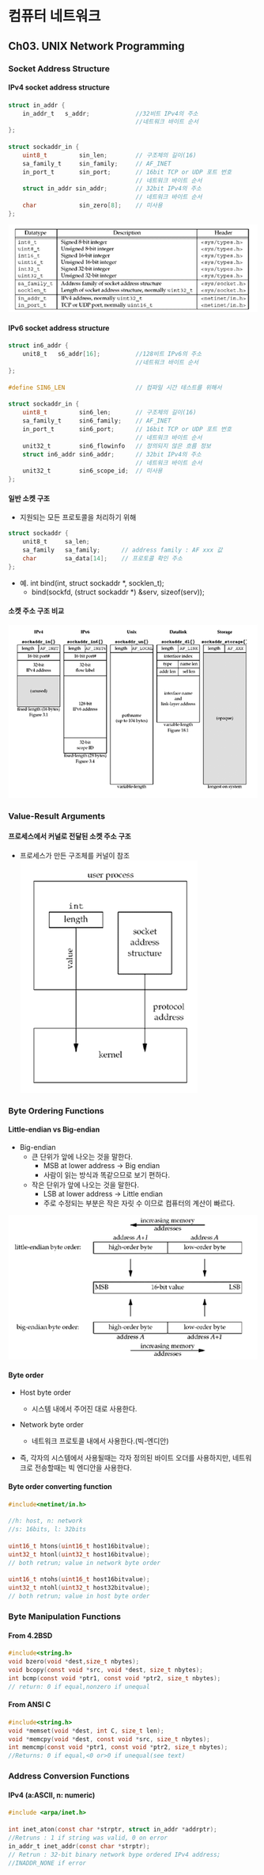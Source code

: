 # 컴퓨터 네트워크
## Ch03. UNIX Network Programming
### Socket Address Structure
#### IPv4 socket address structure

```c
struct in_addr {
    in_addr_t   s_addr;             //32비트 IPv4의 주소
                                    //네트워크 바이트 순서
};

struct sockaddr_in {
    uint8_t         sin_len;        // 구조체의 길이(16)
    sa_family_t     sin_family;     // AF_INET
    in_port_t       sin_port;       // 16bit TCP or UDP 포트 번호
                                    // 네트워크 바이트 순서
    struct in_addr sin_addr;        // 32bit IPv4의 주소
                                    // 네트워크 바이트 순서
    char            sin_zero[8];    // 미사용
};
```
![그림1](./그림1.png)

#### IPv6 socket address structure
```c
struct in6_addr {
    unit8_t   s6_addr[16];          //128비트 IPv6의 주소
                                    //네트워크 바이트 순서
};

#define SIN6_LEN                    // 컴파일 시간 테스트를 위해서

struct sockaddr_in {
    uint8_t         sin6_len;       // 구조체의 길이(16)
    sa_family_t     sin6_family;    // AF_INET
    in_port_t       sin6_port;      // 16bit TCP or UDP 포트 번호
                                    // 네트워크 바이트 순서
    unit32_t        sin6_flowinfo   // 정의되지 않은 흐름 정보
    struct in6_addr sin6_addr;      // 32bit IPv4의 주소
                                    // 네트워크 바이트 순서
    unit32_t        sin6_scope_id;  // 미사용
};
```

#### 일반 소켓 구조
- 지원되는 모든 프로토콜을 처리하기 위해
```c
struct sockaddr {
    unit8_t     sa_len;
    sa_family   sa_family;      // address family : AF xxx 값
    char        sa_data[14];    // 프로토콜 확인 주소
};
```
- 예. int bind(int, struct sockaddr *, socklen_t);
    - bind(sockfd, (struct sockaddr *) &serv, sizeof(serv));

#### 소켓 주소 구조 비교
![그림2](./그림2.png)

### Value-Result Arguments
#### 프로세스에서 커널로 전달된 소켓 주소 구조
- 프로세스가 만든 구조체를 커널이 참조
![그림3](./그림3.png)

### Byte Ordering Functions
#### Little-endian vs Big-endian
- Big-endian
    - 큰 단위가 앞에 나오는 것을 말한다.
        - MSB at lower address -> Big endian
        - 사람이 읽는 방식과 똑같으므로 보기 편하다.
    - 작은 단위가 앞에 나오는 것을 말한다.
        - LSB at lower address -> Little endian
        - 주로 수정되는 부분은 작은 자릿 수 이므로 컴퓨터의 계산이 빠르다.

![그림4](./그림4.png)

#### Byte order
- Host byte order 
    - 시스템 내에서 주어진 대로 사용한다.
- Network byte order 
    - 네트워크 프로토콜 내에서 사용한다.(빅-엔디안)

- 즉, 각자의 시스템에서 사용될때는 각자 정의된 바이트 오더를 사용하지만, 네트워크로 전송할때는 빅 엔디안을 사용한다.

#### Byte order converting function
```c
#include<netinet/in.h>

//h: host, n: network
//s: 16bits, l: 32bits

uint16_t htons(uint16_t host16bitvalue);
uint32_t htonl(uint32_t host16bitvalue);
// both retrun; value in network byte order

uint16_t ntohs(uint16_t host16bitvalue);
uint32_t ntohl(uint32_t host32bitvalue);
// both retrun; value in host byte order
```

### Byte Manipulation Functions
#### From 4.2BSD
```c
#include<string.h>
void bzero(void *dest,size_t nbytes);
void bcopy(const void *src, void *dest, size_t nbytes);
int bcmp(const void *ptr1, const void *ptr2, size_t nbytes);
// return: 0 if equal,nonzero if unequal
```

#### From ANSI C
```c
#include<string.h>
void *memset(void *dest, int C, size_t len);
void *memcpy(void *dest, const void *src, size_t nbytes);
int memcmp(const void *ptr1, const void *ptr2, size_t nbytes);
//Returns: 0 if equal,<0 or>0 if unequal(see text)
```

### Address Conversion Functions
#### IPv4 (a:ASCII, n: numeric)
```c
#include <arpa/inet.h>

int inet_aton(const char *strptr, struct in_addr *addrptr);
//Retruns : 1 if string was valid, 0 on error
in_addr_t inet_addr(const char *strptr);
// Retrun : 32-bit binary network bype ordered IPv4 address;
//INADDR_NONE if error
```